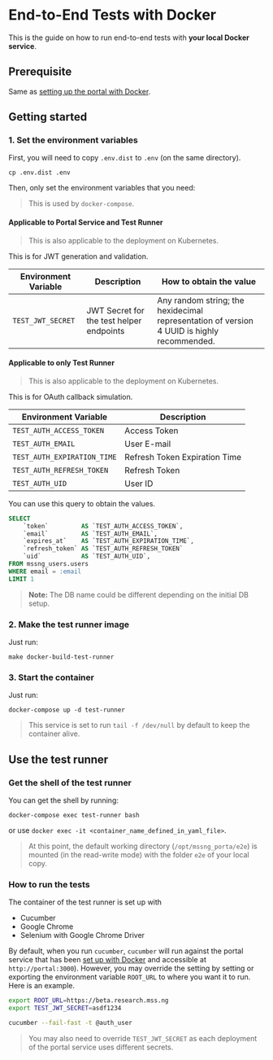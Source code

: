 # End-to-End Tests with Docker

This is the guide on how to run end-to-end tests with **your local Docker service**.

## Prerequisite

Same as [setting up the portal with Docker](setup-with-docker.md).

## Getting started

### 1. Set the environment variables

First, you will need to copy `.env.dist` to `.env` (on the same directory).

```
cp .env.dist .env
```

Then, only set the environment variables that you need:

> This is used by `docker-compose`.

#### Applicable to Portal Service and Test Runner

> This is also applicable to the deployment on Kubernetes.

This is for JWT generation and validation.

| Environment Variable | Description | How to obtain the value |
| --- | --- | --- |
| `TEST_JWT_SECRET` | JWT Secret for the test helper endpoints | Any random string; the hexidecimal representation of version 4 UUID is highly recommended. | (See the note below.)

#### Applicable to only Test Runner

> This is also applicable to the deployment on Kubernetes.

This is for OAuth callback simulation.

| Environment Variable | Description |
| --- | --- |
| `TEST_AUTH_ACCESS_TOKEN` | Access Token |
| `TEST_AUTH_EMAIL` | User E-mail |
| `TEST_AUTH_EXPIRATION_TIME` | Refresh Token Expiration Time |
| `TEST_AUTH_REFRESH_TOKEN` | Refresh Token |
| `TEST_AUTH_UID` | User ID |

You can use this query to obtain the values.

``` sql
SELECT
    `token`         AS `TEST_AUTH_ACCESS_TOKEN`,
    `email`         AS `TEST_AUTH_EMAIL`,
    `expires_at`    AS `TEST_AUTH_EXPIRATION_TIME`,
    `refresh_token` AS `TEST_AUTH_REFRESH_TOKEN`
    `uid`           AS `TEST_AUTH_UID`,
FROM mssng_users.users
WHERE email = :email
LIMIT 1
```

> **Note:** The DB name could be different depending on the initial DB setup.

### 2. Make the test runner image

Just run:
```
make docker-build-test-runner
```

### 3. Start the container

Just run:
```
docker-compose up -d test-runner
```

> This service is set to run `tail -f /dev/null` by default to keep the container alive.

## Use the test runner

### Get the shell of the test runner

You can get the shell by running:

```
docker-compose exec test-runner bash
```

or use `docker exec -it <container_name_defined_in_yaml_file>`.

> At this point, the default working directory (`/opt/mssng_porta/e2e`) is
> mounted (in the read-write mode) with the folder `e2e` of your local copy.

### How to run the tests

The container of the test runner is set up with

* Cucumber
* Google Chrome
* Selenium with Google Chrome Driver

By default, when you run `cucumber`, `cucumber` will run against the portal
service that has been [set up with Docker](setup-with-docker.md) and accessible
at `http://portal:3000`). However, you may override the setting by setting or
exporting the environment variable `ROOT_URL` to where you want it to run. Here
is an example.

```bash
export ROOT_URL=https://beta.research.mss.ng
export TEST_JWT_SECRET=asdf1234

cucumber --fail-fast -t @auth_user
```

> You may also need to override `TEST_JWT_SECRET` as each deployment of the
> portal service uses different secrets.